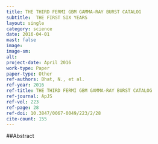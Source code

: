 ```yaml
---
title: THE THIRD FERMI GBM GAMMA-RAY BURST CATALOG
subtitle:  THE FIRST SIX YEARS
layout: single
category: science
date: 2016-04-01
mast: false
image: 
image-sm: 
alt: 
project-date: April 2016
work-type: Paper
paper-type: Other
ref-authors: Bhat, N., et al.
ref-year: 2016
ref-title: THE THIRD FERMI GBM GAMMA-RAY BURST CATALOG
ref-journal: ApJS
ref-vol: 223
ref-page: 28
ref-doi: 10.3847/0067-0049/223/2/28
cite-count: 155
---
```



##Abstract
